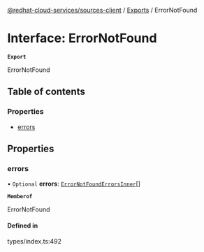 [@redhat-cloud-services/sources-client](../README.md) / [Exports](../modules.md) / ErrorNotFound

# Interface: ErrorNotFound

**`Export`**

ErrorNotFound

## Table of contents

### Properties

- [errors](ErrorNotFound.md#errors)

## Properties

### errors

• `Optional` **errors**: [`ErrorNotFoundErrorsInner`](ErrorNotFoundErrorsInner.md)[]

**`Memberof`**

ErrorNotFound

#### Defined in

types/index.ts:492
